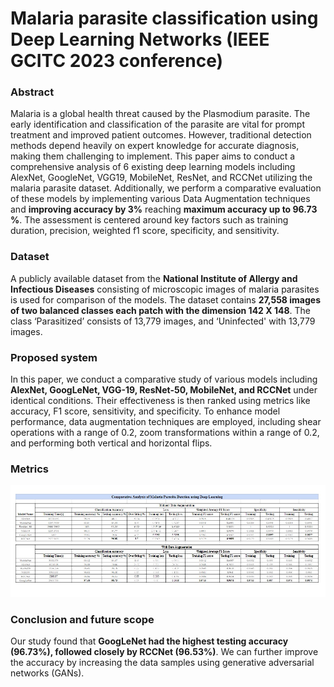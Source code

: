 # Malaria parasite classification using Deep Learning Networks (IEEE GCITC 2023 conference)

### Abstract

Malaria is a global health threat caused by the Plasmodium parasite. The early identification and classification of the parasite are vital for prompt treatment and improved patient outcomes. However, traditional detection methods depend heavily on expert knowledge for accurate diagnosis,
making them challenging to implement. This paper aims to conduct a comprehensive analysis of 6 existing deep learning models including AlexNet, GoogleNet, VGG19, MobileNet, ResNet, and RCCNet utilizing the malaria parasite dataset. Additionally, we perform a comparative evaluation of these models by implementing various Data Augmentation techniques and **improving accuracy by 3%** reaching **maximum accuracy up to 96.73 %**. The assessment is centered around key factors such as training duration, precision, weighted f1 score, specificity, and sensitivity.

### Dataset
A publicly available dataset from the **National Institute of Allergy and Infectious Diseases** consisting of microscopic images of malaria parasites is used for comparison of the models. The dataset contains **27,558 images of two balanced classes each patch with the dimension 142 X 148**. The class ‘Parasitized’ consists of 13,779 images, and ‘Uninfected' with 13,779 images.

### Proposed system

In this paper, we conduct a comparative study of various models including **AlexNet, GoogLeNet, VGG-19, ResNet-50, MobileNet, and RCCNet** under identical conditions. Their effectiveness is then ranked using metrics like accuracy, F1 score, sensitivity, and specificity. To enhance model performance, data augmentation techniques are employed, including shear operations with a range of 0.2, zoom transformations within a range of 0.2, and performing both vertical and horizontal flips.

### Metrics

![Metrics](https://github.com/ritish1082/Malaria-parasite-classification-using-Deep-Learning-Networks/blob/main/Metircs%20Comparision.jpg)


### Conclusion and future scope

Our study found that **GoogLeNet had the highest testing accuracy (96.73%), followed closely by RCCNet (96.53%)**. We can further improve the accuracy by increasing the data samples using generative adversarial networks (GANs).

